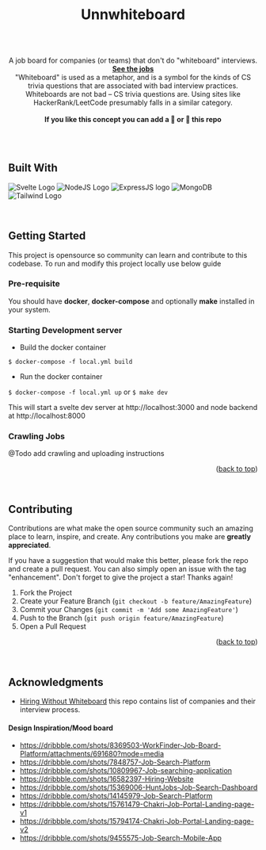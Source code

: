 <div id="top"></div>

<div align="center">
  <h1 align="center">Unnwhiteboard</h1>
  <br />
  <br />
  <p align="center">
    A job board for companies (or teams) that don't do "whiteboard" interviews.
    <br />
    <a href="https://unnwhiteboard.com"><strong>See the jobs</strong></a>
    <br />
    "Whiteboard" is used as a metaphor, and is a symbol for the kinds of CS trivia questions that are associated with bad interview practices. Whiteboards are not bad – CS trivia questions are. Using sites like HackerRank/LeetCode presumably falls in a similar category.
    <br />
    <br />
    <b>
      If you like this concept you can add a 🌟 or 👀 this repo
    </b>
  </p>
  <br />
  <br />


</div>



## Built With
![Svelte Logo](https://img.shields.io/badge/Svelte-4A4A55?style=for-the-badge&logo=svelte&logoColor=FF3E00) ![NodeJS Logo](https://img.shields.io/badge/Node.js-339933?style=for-the-badge&logo=nodedotjs&logoColor=white) ![ExpressJS logo](https://img.shields.io/badge/Express.js-000000?style=for-the-badge&logo=express&logoColor=white) ![MongoDB](https://img.shields.io/badge/MongoDB-white?style=for-the-badge&logo=mongodb&logoColor=4EA94B) ![Tailwind Logo](https://img.shields.io/badge/Tailwind_CSS-38B2AC?style=for-the-badge&logo=tailwind-css&logoColor=white)
 
 <br />
   
 ## Getting Started
 This project is opensource so community can learn and contribute to this codebase. To run and modify this project locally use below guide
 
 ### Pre-requisite
 You should have **docker**, **docker-compose** and optionally **make** installed in your system.
 
 ### Starting Development server
 * Build the docker container
  
 `$ docker-compose -f local.yml build`
 
 
 * Run the docker container
 
 `$ docker-compose -f local.yml up`
 or 
 `$ make dev`
 
 This will start a svelte dev server at http://localhost:3000 and node backend at http://localhost:8000

### Crawling Jobs
@Todo add crawling and uploading instructions


<p align="right">(<a href="#top">back to top</a>)</p>
<br />

## Contributing

Contributions are what make the open source community such an amazing place to learn, inspire, and create. Any contributions you make are **greatly appreciated**.

If you have a suggestion that would make this better, please fork the repo and create a pull request. You can also simply open an issue with the tag "enhancement".
Don't forget to give the project a star! Thanks again!

1. Fork the Project
2. Create your Feature Branch (`git checkout -b feature/AmazingFeature`)
3. Commit your Changes (`git commit -m 'Add some AmazingFeature'`)
4. Push to the Branch (`git push origin feature/AmazingFeature`)
5. Open a Pull Request

<p align="right">(<a href="#top">back to top</a>)</p>


<br />

## Acknowledgments
* [Hiring Without Whiteboard](https://github.com/poteto/hiring-without-whiteboards) this repo contains list of companies and their interview process.

#### Design Inspiration/Mood board
- https://dribbble.com/shots/8369503-WorkFinder-Job-Board-Platform/attachments/691680?mode=media
- https://dribbble.com/shots/7848757-Job-Search-Platform
- https://dribbble.com/shots/10809967-Job-searching-application
- https://dribbble.com/shots/16582397-Hiring-Website
- https://dribbble.com/shots/15369006-HuntJobs-Job-Search-Dashboard
- https://dribbble.com/shots/14145979-Job-Search-Platform
- https://dribbble.com/shots/15761479-Chakri-Job-Portal-Landing-page-v1
- https://dribbble.com/shots/15794174-Chakri-Job-Portal-Landing-page-v2
- https://dribbble.com/shots/9455575-Job-Search-Mobile-App
